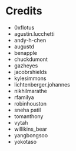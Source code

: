 # Credits

 * 0xflotus
 * agustin.lucchetti
 * andy-h-chen
 * augustd
 * benapple
 * chuckdumont
 * gazheyes
 * jacobrshields
 * kylesimmons
 * lichtenberger.johannes
 * nikhilmarathe
 * rfamilya
 * robinhouston
 * sneha patil
 * tomanthony
 * vytah
 * willikins_bear
 * yangbongsoo
 * yokotaso
